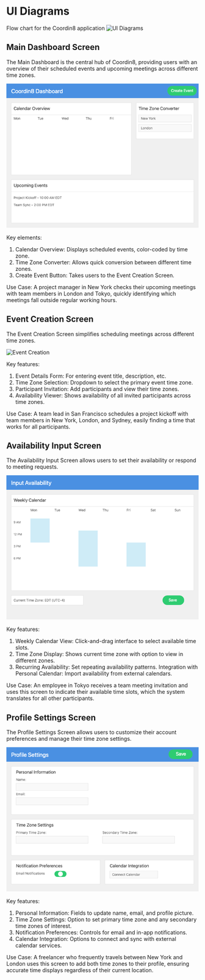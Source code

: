 # UI Diagrams

Flow chart for the Coordin8 application 
![UI Diagrams](./images/ui-diagrams.png)

## Main Dashboard Screen
The Main Dashboard is the central hub of Coordin8, providing users with an overview of their scheduled events and upcoming meetings across different time zones.

![Main Dashboard](./images/Main.png)

Key elements:
1. Calendar Overview: Displays scheduled events, color-coded by time zone.
2. Time Zone Converter: Allows quick conversion between different time zones.
3. Create Event Button: Takes users to the Event Creation Screen.

Use Case: A project manager in New York checks their upcoming meetings with team members in London and Tokyo, quickly identifying which meetings fall outside regular working hours.

## Event Creation Screen
The Event Creation Screen simplifies scheduling meetings across different time zones.

![Event Creation](./images/Event.png)

Key features:
1. Event Details Form: For entering event title, description, etc.
2. Time Zone Selection: Dropdown to select the primary event time zone.
3. Participant Invitation: Add participants and view their time zones.
4. Availability Viewer: Shows availability of all invited participants across time zones.

Use Case: A team lead in San Francisco schedules a project kickoff with team members in New York, London, and Sydney, easily finding a time that works for all participants.

## Availability Input Screen
The Availability Input Screen allows users to set their availability or respond to meeting requests.

![Availability Input](./images/Input.png)

Key features:
1. Weekly Calendar View: Click-and-drag interface to select available time slots.
2. Time Zone Display: Shows current time zone with option to view in different zones.
3. Recurring Availability: Set repeating availability patterns.
Integration with Personal Calendar: Import availability from external calendars.

Use Case: An employee in Tokyo receives a team meeting invitation and uses this screen to indicate their available time slots, which the system translates for all other participants.

## Profile Settings Screen
The Profile Settings Screen allows users to customize their account preferences and manage their time zone settings.

![Profile Settings](./images/Setting.png)

Key features:
1. Personal Information: Fields to update name, email, and profile picture.
2. Time Zone Settings: Option to set primary time zone and any secondary time zones of interest.
3. Notification Preferences: Controls for email and in-app notifications.
4. Calendar Integration: Options to connect and sync with external calendar services.

Use Case: A freelancer who frequently travels between New York and London uses this screen to add both time zones to their profile, ensuring accurate time displays regardless of their current location.


